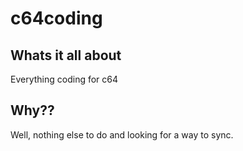 # c64coding

## Whats it all about
Everything coding for c64

## Why??
Well, nothing else to do and looking for a way to sync.
